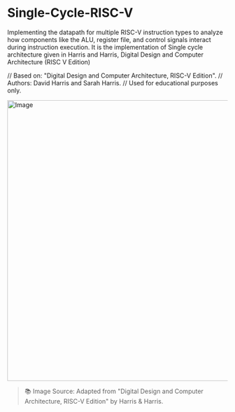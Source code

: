 # Single-Cycle-RISC-V
Implementing the datapath for multiple RISC-V instruction types to analyze how components like the ALU, register file, and control signals interact during instruction execution. It is the implementation of Single cycle architecture given in Harris and Harris, Digital Design and Computer Architecture (RISC V Edition)

// Based on: "Digital Design and Computer Architecture, RISC-V Edition".
// Authors: David Harris and Sarah Harris.
// Used for educational purposes only.



<img width="1256" height="642" alt="Image" src="https://github.com/user-attachments/assets/138987cd-6969-4963-a9e3-0d529e920d36" />

> 📚 Image Source: Adapted from "Digital Design and Computer Architecture, RISC-V Edition" by Harris & Harris.

